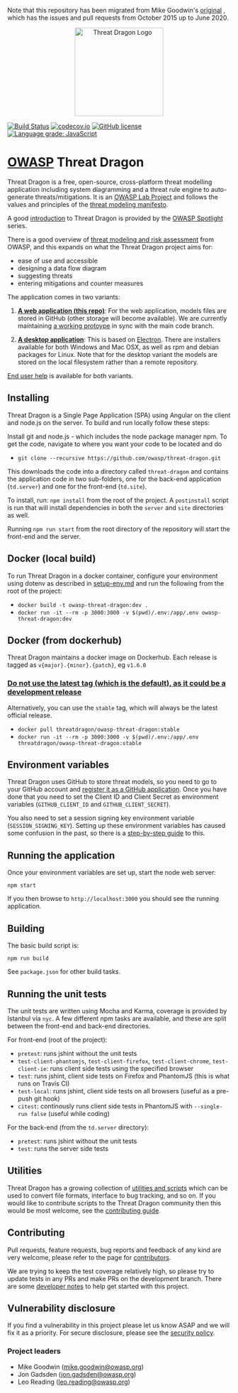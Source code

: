 Note that this repository has been migrated from Mike Goodwin's [original](https://github.com/mike-goodwin/owasp-threat-dragon) ,
which has the issues and pull requests from October 2015 up to June 2020.

<p align="center">
  <img src="https://raw.githubusercontent.com/owasp/threat-dragon/main/td.site/src/content/images/threatdragon_logo_image.svg"
  width="200" alt="Threat Dragon Logo"/>
</p>

[![Build Status](https://travis-ci.org/owasp/threat-dragon.svg?branch=main)](https://travis-ci.org/owasp/threat-dragon)
[![codecov.io](http://codecov.io/github/owasp/threat-dragon/coverage.svg?branch=main)](http://codecov.io/github/owasp/threat-dragon?branch=main)
[![GitHub license](https://img.shields.io/github/license/owasp/threat-dragon.svg)](LICENSE.txt)
[![Language grade: JavaScript](https://img.shields.io/lgtm/grade/javascript/g/OWASP/threat-dragon.svg?logo=lgtm&logoWidth=18)](https://lgtm.com/projects/g/OWASP/threat-dragon/context:javascript)

# [OWASP](https://www.owasp.org) Threat Dragon #
Threat Dragon is a free, open-source, cross-platform threat modelling application including system diagramming
and a threat rule engine to auto-generate threats/mitigations.
It is an [OWASP Lab Project](https://www.owasp.org/index.php/OWASP_Threat_Dragon)
and follows the values and principles of the [threat modeling manifesto](https://www.threatmodelingmanifesto.org/).

A good [introduction](https://www.youtube.com/watch?v=hUOAoc6QGJo) to Threat Dragon is provided by the [OWASP Spotlight](https://www.youtube.com/playlist?list=PLUKo5k_oSrfOTl27gUmk2o-NBKvkTGw0T) series.

There is a good overview of [threat modeling and risk assessment](https://owasp.org/www-community/Application_Threat_Modeling)
from OWASP, and this expands on what the Threat Dragon project aims for:
* ease of use and accessible
* designing a data flow diagram
* suggesting threats
* entering mitigations and counter measures

The application comes in two variants:

1. [**A web application (this repo)**](https://github.com/owasp/threat-dragon):
For the web application, models files are stored in GitHub (other storage will become available).
We are currently maintaining [a working protoype](https://threatdragon.org) in sync with the main code branch.

2. [**A desktop application**](https://github.com/OWASP/threat-dragon/tree/main/td.desktop):
This is based on [Electron](https://electron.atom.io/).
There are installers available for both Windows and Mac OSX, as well as rpm and debian packages for Linux.
Note that for the desktop variant the models are stored on the local filesystem rather than a remote repository.

[End user help](https://docs.threatdragon.org) is available for both variants.

## Installing
Threat Dragon is a Single Page Application (SPA) using Angular on the client and node.js on the server.
To build and run locally follow these steps:

Install git and node.js - which includes the node package manager npm.
To get the code, navigate to where you want your code to be located and do

- `git clone --recursive https://github.com/owasp/threat-dragon.git`

This downloads the code into a directory called `threat-dragon` and contains the application code in two sub-folders,
one for the back-end application (`td.server`) and one for the front-end (`td.site`).

To install, run: `npm install` from the root of the project.  A `postinstall` script is run that will install dependencies in both the `server` and `site` directories as well.

Running `npm run start` from the root directory of the repository will start the front-end and the server.

## Docker (local build)
To run Threat Dragon in a docker container, configure your environment using dotenv
as described in [setup-env.md](setup-env.md) and run the following from the root of the project:
- `docker build -t owasp-threat-dragon:dev .`
- `docker run -it --rm -p 3000:3000 -v $(pwd)/.env:/app/.env owasp-threat-dragon:dev`

## Docker (from dockerhub)
Threat Dragon maintains a docker image on Dockerhub.  Each release is tagged as `v{major}.{minor}.{patch}`, eg `v1.6.0`

### <ins>Do not use the latest tag (which is the default), as it could be a development release</ins>

Alternatively, you can use the `stable` tag, which will always be the latest official release.

- `docker pull threatdragon/owasp-threat-dragon:stable`
- `docker run -it --rm -p 3000:3000 -v $(pwd)/.env:/app/.env threatdragon/owasp-threat-dragon:stable`


## Environment variables
Threat Dragon uses GitHub to store threat models, so you need to go to your GitHub account and
[register it as a GitHub application](https://github.com/settings/applications/new).
Once you have done that you need to set the Client ID and Client Secret as environment variables
(`GITHUB_CLIENT_ID` and `GITHUB_CLIENT_SECRET`).

You also need to set a session signing key environment variable (`SESSION_SIGNING_KEY`).
Setting up these environment variables has caused some confusion in the past,
so there is a [step-by-step guide](setup-env.md) to this. 

## Running the application
Once your environment variables are set up, start the node web server:

`npm start`

If you then browse to `http://localhost:3000` you should see the running application.

## Building
The basic build script is:

`npm run build`

See `package.json` for other build tasks.

## Running the unit tests
The unit tests are written using Mocha and Karma, coverage is provided by Istanbul via `nyc`.
A few different npm tasks are available, and these are split between the front-end and back-end directories.

For front-end (root of the project):
* `pretest`: runs jshint without the unit tests
* `test-client-phantomjs`, `test-client-firefox`, `test-client-chrome`, `test-client-ie`:
runs client side tests using the specified browser
* `test`: runs jshint, client side tests on Firefox and PhantomJS (this is what runs on Travis CI)
* `test-local`: runs jshint, client side tests on all browsers (useful as a pre-push git hook)
* `citest`: continously runs client side tests in PhantomJS with `--single-run false` (useful while coding)

For the back-end (from the `td.server` directory):
* `pretest`: runs jshint without the unit tests
* `test`: runs the server side tests

## Utilities

Threat Dragon has a growing collection of [utilities and scripts](https://github.com/OWASP/threat-dragon/tree/main/utils)
which can be used to convert file formats, interface to bug tracking, and so on.
If you would like to contribute scripts to the Threat Dragon
community then this would be most welcome, see the [contributing guide](CONTRIBUTING.md).

## Contributing
Pull requests, feature requests, bug reports and feedback of any kind are very welcome, please refer to the page for
[contributors](CONTRIBUTING.md). 

We are trying to keep the test coverage relatively high,
so please try to update tests in any PRs and make PRs on the development branch.
There are some [developer notes](dev-notes.md) to help get started with this project.

## Vulnerability disclosure
If you find a vulnerability in this project please let us know ASAP and we will fix it as a priority.
For secure disclosure, please see the [security policy](SECURITY.md).

### Project leaders
* Mike Goodwin (mike.goodwin@owasp.org)
* Jon Gadsden (jon.gadsden@owasp.org)
* Leo Reading (leo.reading@owasp.org)
